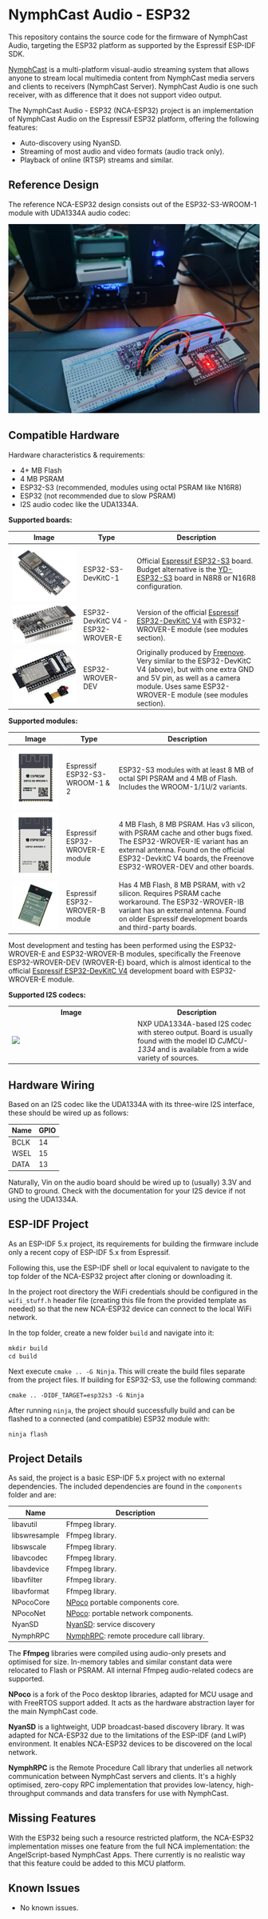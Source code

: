 # NymphCast Audio - ESP32 #

This repository contains the source code for the firmware of NymphCast Audio, targeting the ESP32 platform as supported by the Espressif ESP-IDF SDK. 

[NymphCast](https://github.com/MayaPosch/NymphCast) is a multi-platform visual-audio streaming system that allows anyone to stream local multimedia content from NymphCast media servers and clients to receivers (NymphCast Server). NymphCast Audio is one such receiver, with as difference that it does not support video output.

The NymphCast Audio - ESP32 (NCA-ESP32) project is an implementation of NymphCast Audio on the Espressif ESP32 platform, offering the following features:

- Auto-discovery using NyanSD.
- Streaming of most audio and video formats (audio track only).
- Playback of online (RTSP) streams and similar.

## Reference Design ##

The reference NCA-ESP32 design consists out of the ESP32-S3-WROOM-1 module with UDA1334A audio codec:

![NymphCast Audio ESP32-S3 reference design](art/nymphcast_audio_esp32-s3_reference_setup.jpg)

<!--The reference NCA-ESP32 design is an easy to assemble hardware design. It includes:

- a 3D printable enclosure.
- ESP32 development board (Espressif DevKitC V4 compatible).
- UDA1334A board (CJMCU-1334).-->

<!--For more details, see its [separate document](reference_design/reference_design.md).-->

## Compatible Hardware ##

Hardware characteristics & requirements:

- 4+ MB Flash
- 4 MB PSRAM
- ESP32-S3 (recommended, modules using octal PSRAM like N16R8)
- ESP32 (not recommended due to slow PSRAM)
- I2S audio codec like the UDA1334A.

**Supported boards:**

| Image | Type | Description |
|--- | --- | --- |
|![ESP32-S3-DevKitC-1](art/esp32-s3-devkitc-1-v1.1-isometric.png)| ESP32-S3-DevKitC-1 | Official [Espressif ESP32-S3](https://docs.espressif.com/projects/esp-idf/en/stable/esp32s3/hw-reference/esp32s3/user-guide-devkitc-1.html) board. Budget alternative is the [YD-ESP32-S3](https://github.com/vcc-gnd/YD-ESP32-S3) board in N8R8 or N16R8 configuration. |
|![ESP32-DevkitC v4 WROVER-E](art/esp32-devkitc_v4_wrover-e.jpg)| ESP32-DevKitC V4 - ESP32-WROVER-E | Version of the official [Espressif ESP32-DevKitC V4](https://docs.espressif.com/projects/esp-idf/en/latest/esp32/hw-reference/esp32/get-started-devkitc.html) with ESP32-WROVER-E module (see modules section). |
|![ESP32-WROVER-DEV](art/esp32-wrover-dev.jpg)| ESP32-WROVER-DEV | Originally produced by [Freenove](https://github.com/Freenove/Freenove_ESP32_WROVER_Board). Very similar to the ESP32-DevKitC V4 (above), but with one extra GND and 5V pin, as well as a camera module. Uses same ESP32-WROVER-E module (see modules section). |

**Supported modules:**

| Image | Type | Description |
|--- | --- | --- |
|![ESP32-S3-WROOM-1 & 2](art/ESP32-S3-WROOM-1_S_0.png)| Espressif ESP32-S3-WROOM-1 & 2 | ESP32-S3 modules with at least 8 MB of octal SPI PSRAM and 4 MB of Flash. Includes the WROOM-1/1U/2 variants. |
|![ESP-WROVER-E](art/ESP32-WROVER-E.png)| Espressif ESP32-WROVER-E module | 4 MB Flash, 8 MB PSRAM. Has v3 silicon, with PSRAM cache and other bugs fixed. The ESP32-WROVER-IE variant has an external antenna. Found on the official ESP32-DevkitC V4 boards, the Freenove ESP32-WROVER-DEV and other boards. |
|![](art/ESP32-WROVER-B.jpg)| Espressif ESP32-WROVER-B module | Has 4 MB Flash, 8 MB PSRAM, with v2 silicon. Requires PSRAM cache workaround. The ESP32-WROVER-IB variant has an external antenna. Found on older Espressif development boards and third-party boards. |

Most development and testing has been performed using the ESP32-WROVER-E and ESP32-WROVER-B modules, specifically the Freenove ESP32-WROVER-DEV (WROVER-E) board, which is almost identical to the official [Espressif ESP32-DevKitC V4](https://docs.espressif.com/projects/esp-idf/en/latest/esp32/hw-reference/esp32/get-started-devkitc.html) development board with ESP32-WROVER-E module.

**Supported I2S codecs:**
<table>
<tr>
<th>
Image</th><th>Description</th></tr>
<tr>
<td width="50%"><image src="art/UDA1334A-i2s-digital-audio-breakout_778x507.jpg" height="40%"></td>
<td>NXP UDA1334A-based I2S codec with stereo output. Board is usually found with the model ID <i>CJMCU-1334</i> and is available from a wide variety of sources.</td>
</table>

## Hardware Wiring ##

Based on an I2S codec like the UDA1334A with its three-wire I2S interface, these should be wired up as follows:

|Name	| GPIO|
|-------|-------|
|BCLK	| 14|
|WSEL	| 15|
|DATA	| 13|

Naturally, Vin on the audio board should be wired up to (usually) 3.3V and GND to ground. Check with the documentation for your I2S device if not using the UDA1334A.

## ESP-IDF Project ##

As an ESP-IDF 5.x project, its requirements for building the firmware include only a recent copy of ESP-IDF 5.x from Espressif.

Following this, use the ESP-IDF shell or local equivalent to navigate to the top folder of the NCA-ESP32 project after cloning or downloading it.

In the project root directory the WiFi credentials should be configured in the `wifi_stuff.h` header file (creating this file from the provided template as needed) so that the new NCA-ESP32 device can connect to the local WiFi network.

In the top folder, create a new folder `build` and navigate into it:

```
mkdir build
cd build
```

Next execute `cmake .. -G Ninja`. This will create the build files separate from the project files. If building for ESP32-S3, use the following command:

```
cmake .. -DIDF_TARGET=esp32s3 -G Ninja
```

After running `ninja`, the project should successfully build and can be flashed to a connected (and compatible) ESP32 module with:

```
ninja flash
```

## Project Details ##

As said, the project is a basic ESP-IDF 5.x project with no external dependencies. The included dependencies are found in the `components` folder and are:

| Name | Description
|------|---------
|libavutil 		| Ffmpeg library.
|libswresample 	| Ffmpeg library.
|libswscale	 	| Ffmpeg library.
|libavcodec 	| Ffmpeg library.
|libavdevice 	| Ffmpeg library.
|libavfilter 	| Ffmpeg library.
|libavformat 	| Ffmpeg library.
|NPocoCore 		| [NPoco](https://github.com/MayaPosch/NPoco) portable components core.
|NPocoNet		| [NPoco](https://github.com/MayaPosch/NPoco): portable network components.
|NyanSD			| [NyanSD](https://github.com/MayaPosch/NyanSD): service discovery 
|NymphRPC		| [NymphRPC](https://github.com/MayaPosch/NymphRPC): remote procedure call library.

The **Ffmpeg** libraries were compiled using audio-only presets and optimised for size. In-memory tables and similar constant data were relocated to Flash or PSRAM. All internal Ffmpeg audio-related codecs are supported.

**NPoco** is a fork of the Poco desktop libraries, adapted for MCU usage and with FreeRTOS support added. It acts as the hardware abstraction layer for the main NymphCast code.

**NyanSD** is a lightweight, UDP broadcast-based discovery library. It was adapted for NCA-ESP32 due to the limitations of the ESP-IDF (and LwIP) environment. It enables NCA-ESP32 devices to be discovered on the local network.

**NymphRPC** is the Remote Procedure Call library that underlies all network communication between NymphCast servers and clients. It's a highly optimised, zero-copy RPC implementation that provides low-latency, high-throughput commands and data transfers for use with NymphCast.

## Missing Features ##

With the ESP32 being such a resource restricted platform, the NCA-ESP32 implementation misses one feature from the full NCA implementation: the AngelScript-based NymphCast Apps. There currently is no realistic way that this feature could be added to this MCU platform.

## Known Issues ##

- No known issues.
